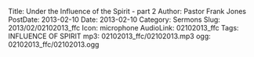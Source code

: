 Title: Under the Influence of the Spirit - part 2
Author: Pastor Frank Jones
PostDate: 2013-02-10
Date: 2013-02-10
Category: Sermons
Slug: 2013/02/02102013_ffc
Icon: microphone
AudioLink: 02102013_ffc
Tags: INFLUENCE OF SPIRIT
mp3: 02102013_ffc/02102013.mp3
ogg: 02102013_ffc/02102013.ogg
